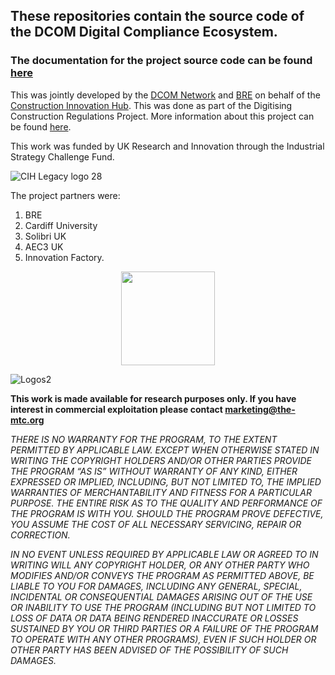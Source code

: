 ## These repositories contain the source code of the DCOM Digital Compliance Ecosystem.

### The documentation for the project source code can be found [here](https://d-com-network.github.io/DCOMDocumentation/)

This was jointly developed by the [DCOM Network](https://www.dcom.org.uk/) and [BRE](https://bregroup.com/) on behalf of the [Construction Innovation Hub](https://constructioninnovationhub.org.uk/). This was done as part of the Digitising Construction Regulations Project. More information about this project can be found [here](https://www.dcom.org.uk/).

This work was funded by UK Research and Innovation through the Industrial Strategy Challenge Fund.

![CIH Legacy logo 28](https://user-images.githubusercontent.com/26248350/237033070-04c931a1-8b39-42f8-8e36-c3120465bd6a.png)


The project partners were:
1. BRE
2. Cardiff University
3. Solibri UK
4. AEC3 UK
5. Innovation Factory.

<p align="center"><img src ="https://user-images.githubusercontent.com/26248350/230086215-8f415342-05b7-47fa-b2bd-fc5794e9cf60.png" width=150/><p>

![Logos2](https://user-images.githubusercontent.com/26248350/229782124-e0b8523e-1455-49a7-97e2-9c91979875a6.png)

**This work is made available for research purposes only. If you have interest in commercial exploitation please contact [marketing@the-mtc.org](mailto:marketing@the-mtc.org)**

*THERE IS NO WARRANTY FOR THE PROGRAM, TO THE EXTENT PERMITTED BY APPLICABLE LAW. EXCEPT WHEN OTHERWISE STATED IN WRITING THE COPYRIGHT HOLDERS AND/OR OTHER PARTIES PROVIDE THE PROGRAM “AS IS” WITHOUT WARRANTY OF ANY KIND, EITHER EXPRESSED OR IMPLIED, INCLUDING, BUT NOT LIMITED TO, THE IMPLIED WARRANTIES OF MERCHANTABILITY AND FITNESS FOR A PARTICULAR PURPOSE. THE ENTIRE RISK AS TO THE QUALITY AND PERFORMANCE OF THE PROGRAM IS WITH YOU. SHOULD THE PROGRAM PROVE DEFECTIVE, YOU ASSUME THE COST OF ALL NECESSARY SERVICING, REPAIR OR CORRECTION.*

*IN NO EVENT UNLESS REQUIRED BY APPLICABLE LAW OR AGREED TO IN WRITING WILL ANY COPYRIGHT HOLDER, OR ANY OTHER PARTY WHO MODIFIES AND/OR CONVEYS THE PROGRAM AS PERMITTED ABOVE, BE LIABLE TO YOU FOR DAMAGES, INCLUDING ANY GENERAL, SPECIAL, INCIDENTAL OR CONSEQUENTIAL DAMAGES ARISING OUT OF THE USE OR INABILITY TO USE THE PROGRAM (INCLUDING BUT NOT LIMITED TO LOSS OF DATA OR DATA BEING RENDERED INACCURATE OR LOSSES SUSTAINED BY YOU OR THIRD PARTIES OR A FAILURE OF THE PROGRAM TO OPERATE WITH ANY OTHER PROGRAMS), EVEN IF SUCH HOLDER OR OTHER PARTY HAS BEEN ADVISED OF THE POSSIBILITY OF SUCH DAMAGES.*

